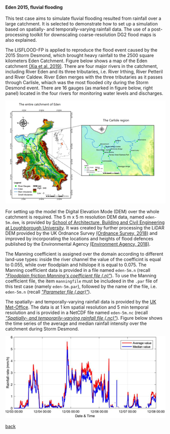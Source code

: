 #### Eden 2015, fluvial flooding

This test case aims to simulate fluvial flooding resulted from rainfall over a large catchment. It is selected to demonstrate how to set up a simulation based on spatially- and temporally-varying rainfall data. The use of a post-processing toolkit for downscaling coarse-resolution DG2 flood maps is also explained. 

The LISFLOOD-FP is applied to reproduce the flood event caused by the 2015 Storm Desmond, which brought heavy rainfall to the 2500 square kilometers Eden Catchment. Figure below shows a map of the Eden catchment [(Xia et al. 2019)](https://www.sciencedirect.com/science/article/abs/pii/S030917081930243X). There are four major rivers in the catchment, including River Eden and its three tributaries, i.e. River Irthing, River Petteril and River Caldew. River Eden merges with the three tributaries as it passes through Carlisle, whiach was the most flooded city during the Storm Desmond event. There are 16 gauges (as marked in figure below, right panel) located in the four rivers for monitoring water levels and discharges. 

![Image](/Figures/eden1.png)

For setting up the model the Digital Elevation Mode (DEM) over the whole catchment is required. The 5 m x 5 m resolution DEM data, named `eden-5m.dem`, is provided by [School of Architecture, Building and Civil Engineering at Loughborough University](https://www.lboro.ac.uk/departments/abce/). It was created by further processing the LiDAR DEM provided by the UK Ordnance Survey [(Ordnance Survey, 2018)](https://www.ordnancesurvey.co.uk/business-government/products/terrain-5) and improved by incorporating the locations and heights of flood defences published by the Environmental Agency [(Environment Agency, 2018)](https://data.gov.uk/dataset/8964d3f8-8273-4521-a4b9-3f0a268b6ecf/spatial-flood-defences-with-standardised-attributes). 

The Manning coefficient is assigned over the domain according to different land-use types: inside the river channel the value of the coefficint is equal to 0.055, while over floodplain and hillslope it is equal to 0.075. The Manning coefficient data is provided in a file named `eden-5m.n` (recall [*"Floodplain friction Manning's coefficient file (.n)"*](/Merewether1-7.md)). To use the Manning coefficient file, the item `manningfile` must be includeed in the `.par` file of this test case (namely `eden-5m.par`), followed by the name of the file, i.e. `eden-5m.n` (recall [*"Parameter file (.par)"*](https://github.com/ci1xgk/Fellowship_Webpage/blob/master/Merewether1-1.md)).   


The spatially- and temporally-varying rainfall data is provided by the [UK Met-Office](https://catalogue.ceda.ac.uk/uuid/82adec1f896af6169112d09cc1174499). The data is at 1 km spatial resolution and 5 min temporal resolution and is provided in a NetCDF file named `eden-5m.nc` (recall [*"Spatially- and temporarily-varying rainfall file (.nc)"*](/Merewether1-8.md)). Figure below shows the time series of the average and median rainfall intensity over the catchment during Storm Desmond.



![Image](/Figures/eden2.png)


[back](/LISFLOOD8.0.md)
